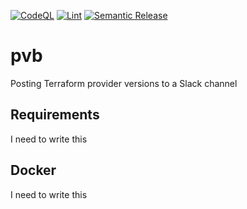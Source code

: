[![CodeQL](https://github.com/nwhobart/pvb/actions/workflows/github-code-scanning/codeql/badge.svg?branch=main)](https://github.com/nwhobart/pvb/actions/workflows/github-code-scanning/codeql)
[![Lint](https://github.com/nwhobart/pvb/actions/workflows/ci_workflow.yaml/badge.svg)](https://github.com/nwhobart/pvb/actions/workflows/ci_workflow.yaml)
[![Semantic Release](https://github.com/nwhobart/pvb/actions/workflows/release.yaml/badge.svg)](https://github.com/nwhobart/pvb/actions/workflows/release.yaml)

# pvb
Posting Terraform provider versions to a Slack channel

## Requirements
I need to write this

## Docker
I need to write this